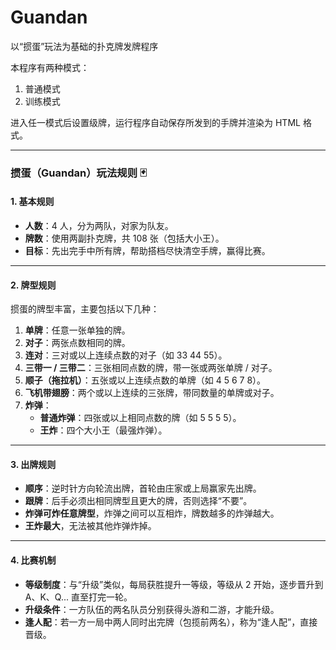 # Guandan
以“掼蛋”玩法为基础的扑克牌发牌程序  

本程序有两种模式：  
1. 普通模式  
2. 训练模式  

进入任一模式后设置级牌，运行程序自动保存所发到的手牌并渲染为 HTML 格式。  

---

### 掼蛋（Guandan）玩法规则 🃏

#### 1. 基本规则

- **人数**：4 人，分为两队，对家为队友。  
- **牌数**：使用两副扑克牌，共 108 张（包括大小王）。  
- **目标**：先出完手中所有牌，帮助搭档尽快清空手牌，赢得比赛。

---

#### 2. 牌型规则

掼蛋的牌型丰富，主要包括以下几种：

1. **单牌**：任意一张单独的牌。  
2. **对子**：两张点数相同的牌。  
3. **连对**：三对或以上连续点数的对子（如 33 44 55）。  
4. **三带一 / 三带二**：三张相同点数的牌，带一张或两张单牌 / 对子。  
5. **顺子（拖拉机）**：五张或以上连续点数的单牌（如 4 5 6 7 8）。  
6. **飞机带翅膀**：两个或以上连续的三张牌，带同数量的单牌或对子。  
7. **炸弹**：  
   - **普通炸弹**：四张或以上相同点数的牌（如 5 5 5 5）。  
   - **王炸**：四个大小王（最强炸弹）。

---

#### 3. 出牌规则

- **顺序**：逆时针方向轮流出牌，首轮由庄家或上局赢家先出牌。  
- **跟牌**：后手必须出相同牌型且更大的牌，否则选择“不要”。  
- **炸弹可炸任意牌型**，炸弹之间可以互相炸，牌数越多的炸弹越大。  
- **王炸最大**，无法被其他炸弹炸掉。

---

#### 4. 比赛机制

- **等级制度**：与“升级”类似，每局获胜提升一等级，等级从 2 开始，逐步晋升到 A、K、Q... 直至打完一轮。  
- **升级条件**：一方队伍的两名队员分别获得头游和二游，才能升级。  
- **逢人配**：若一方一局中两人同时出完牌（包揽前两名），称为“逢人配”，直接晋级。




